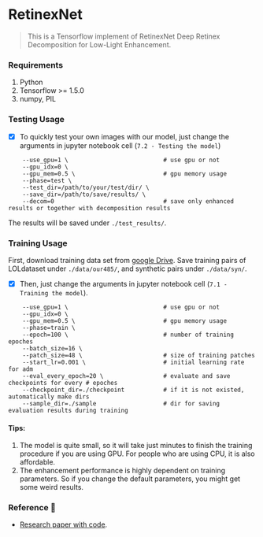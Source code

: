 # RetinexNet

> This is a Tensorflow implement of RetinexNet
> Deep Retinex Decomposition for Low-Light Enhancement.

### Requirements

1. Python
2. Tensorflow >= 1.5.0
3. numpy, PIL

### Testing  Usage

- [X] To quickly test your own images with our model, just change the arguments in jupyter notebook cell (``7.2 - Testing the model``)

```shell
    --use_gpu=1 \                           # use gpu or not
    --gpu_idx=0 \
    --gpu_mem=0.5 \                         # gpu memory usage
    --phase=test \
    --test_dir=/path/to/your/test/dir/ \
    --save_dir=/path/to/save/results/ \
    --decom=0                               # save only enhanced results or together with decomposition results
```

The results will be saved under ``./test_results/``.

### Training Usage

First, download training data set from [google Drive](https://drive.google.com/file/d/157bjO1_cFuSd0HWDUuAmcHRJDVyWpOxB/view). Save training pairs of LOLdataset under `./data/our485/`, and synthetic pairs under `./data/syn/`.

- [X] Then, just change the arguments in jupyter notebook cell (``7.1 - Training the model``).

```shell
    --use_gpu=1 \                           # use gpu or not
    --gpu_idx=0 \
    --gpu_mem=0.5 \                         # gpu memory usage
    --phase=train \
    --epoch=100 \                           # number of training epoches
    --batch_size=16 \
    --patch_size=48 \                       # size of training patches
    --start_lr=0.001 \                      # initial learning rate for adm
    --eval_every_epoch=20 \                 # evaluate and save checkpoints for every # epoches
    --checkpoint_dir=./checkpoint           # if it is not existed, automatically make dirs
    --sample_dir=./sample                   # dir for saving evaluation results during training
```

#### Tips:
1. The model is quite small, so it will take just minutes to finish the training procedure if you are using GPU. For people who are using CPU, it is also affordable.
2. The enhancement performance is highly dependent on training parameters. So if you change the default parameters, you might get some weird results.

### Reference :rocket:
* [Research paper with code](https://daooshee.github.io/BMVC2018website/).
